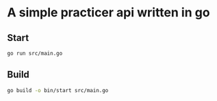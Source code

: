 # A simple practicer api written in go

## Start
``` bash
go run src/main.go
```

## Build
``` bash
go build -o bin/start src/main.go
```

